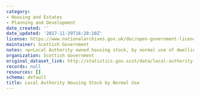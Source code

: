 ```yaml
---
category:
- Housing and Estates
- Planning and Development
date_created: ''
date_updated: '2017-11-29T16:28:10Z'
license: https://www.nationalarchives.gov.uk/doc/open-government-licence/version/3/
maintainer: Scottish Government
notes: <p>Local Authority owned housing stock, by normal use of dwelling</p>
organization: Scottish Government
original_dataset_link: http://statistics.gov.scot/data/local-authority-housing-stock-by-normal-use
records: null
resources: []
schema: default
title: Local Authority Housing Stock by Normal Use
---
```


